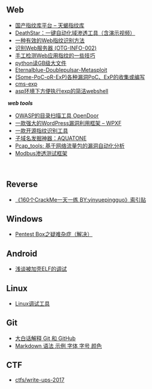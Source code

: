 ## Web
- [国产指纹库平台 – 天蝎指纹库](http://mp.weixin.qq.com/s/yX9_KiTreRLdpV27dnHSIg)  
- [DeathStar：一键自动化域渗透工具（含演示视频）](http://www.freebuf.com/sectool/136224.html)  
- [一种有效的Web指纹识别方法](http://journal.ucas.ac.cn/CN/abstract/abstract12402.shtml)    
- [识别Web服务器 (OTG-INFO-002)](https://kennel209.gitbooks.io/owasp-testing-guide-v4/content/zh/web_application_security_testing/fingerprint_web_server_otg-info-002.html)   
- [手工检测Web应用指纹的一些技巧](http://www.freebuf.com/news/137497.html?from=timeline)  
- [python读GB级大文件](https://github.com/Shuang0420/Shuang0420.github.io/wiki/python%E8%AF%BBGB%E7%BA%A7%E5%A4%A7%E6%96%87%E4%BB%B6)  
- [Eternalblue-Doublepulsar-Metasploit](https://github.com/ElevenPaths/Eternalblue-Doublepulsar-Metasploit/)  
- [(Some-PoC-oR-ExP)各种漏洞PoC、ExP的收集或编写](https://github.com/coffeehb/Some-PoC-oR-ExP)  
- [cms-exp](https://github.com/FlorianHeigl/cms-explorer)  
- [asp环境下方便执行exp的简洁webshell](https://github.com/le4f/aspexec)  

  ***web tools***  
- [OWASP的目录扫描工具 OpenDoor](https://github.com/stanislav-web/OpenDoor)  
- [一款强大的WordPress漏洞利用框架 – WPXF](http://www.freebuf.com/articles/web/135777.html)  
- [一款开源指纹识别工具](https://github.com/Ms0x0/Dayu)  
- [子域名发掘神器：AQUATONE](http://www.freebuf.com/sectool/137806.html)  
- [Pcap_tools: 基于网络流量包的漏洞自动化分析](https://github.com/pythonran/Pcap_tools)  
- [Modbus渗透测试框架](https://github.com/enddo/smod)  

  
## Reverse
- [《160个CrackMe一天一练 BY:yinyuepingguo》索引贴](http://bbs.fishc.com/thread-42999-1-1.html)  

## Windows
- [Pentest Box之疑难杂症（解决）](http://www.secist.com/archives/2477.html)  

## Android
- [浅谈被加壳ELF的调试](http://www.2cto.com/article/201505/402725.html)


## Linux
- [Linux调试工具](http://www.cnblogs.com/lidabo/p/4377545.html)


## Git
- [大白话解释 Git 和 GitHub](http://mp.weixin.qq.com/s/sAZ4O2Es_Y5zinHhYlWn0w)
- [Markdown 语法 示例 字体 字号 颜色](http://blog.csdn.net/u011419965/article/details/50536937)  

## CTF
- [ctfs/write-ups-2017](https://github.com/ctfs/write-ups-2017/tree/master/0ctf-quals-2017)  
